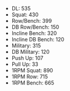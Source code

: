 * DL: 535
*  Squat: 430
*  Row/Bench: 399
*  DB Row/Bench: 150
*  Incline Bench: 320
*  Incline DB Bench: 120
*  Military: 315
*  DB Military: 120
*  Push Up: 107
*  Pull Up: 33
*  1RPM Squat: 890
*  1RPM Row: 715
*  1RPM Bench: 665
